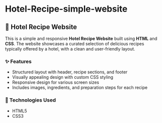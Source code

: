 # Hotel-Recipe-simple-website

## 🏨 Hotel Recipe Website

This is a simple and responsive **Hotel Recipe Website** built using **HTML** and **CSS**. The website showcases a curated selection of delicious recipes typically offered by a hotel, with a clean and user-friendly layout.

### ✨ Features

* Structured layout with header, recipe sections, and footer
* Visually appealing design with custom CSS styling
* Responsive design for various screen sizes
* Includes images, ingredients, and preparation steps for each recipe

### 🚀 Technologies Used

* HTML5
* CSS3


